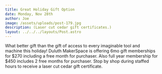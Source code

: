 ```yaml
---
title: Great Holiday Gift Option
date: Monday, Nov 28th
author: Joe
image: /assets/uploads/post-179.jpg
description: (Laser cut cedar gift certificates.)
layout: ../../../layouts/Post.astro
---
```


What better gift than the gift of access to every imaginable tool and machine this holiday!  Duluth MakerSpace is offering 6mo gift memberships for $270 including a free month for purchaser.  Also full year membership for $450 includes 2 free months for purchaser.  Stop by shop during staffed hours to receive a laser cut cedar gift certificate.
